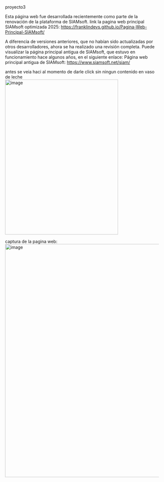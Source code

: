 proyecto3

Esta página web fue desarrollada recientemente como parte de la renovación de la plataforma de SIAMsoft. 
link la pagina web principal SIAMsoft optimizada 2025:
https://franklindevs.github.io/Pagina-Web-Principal-SIAMsoft/ 

A diferencia de versiones anteriores, 
que no habían sido actualizadas por otros desarrolladores, 
ahora se ha realizado una revisión completa. 
Puede visualizar la página principal antigua de SIAMsoft, 
que estuvo en funcionamiento hace algunos años, 
en el siguiente enlace: Página web principal antigua de SIAMsoft: https://www.siamsoft.net/siam/



antes se veia haci al momento de darle click sin ningun contenido en vaso de leche
<br>
<img width="370" height="508" alt="image" src="https://github.com/user-attachments/assets/a2ebd6ea-9998-48e3-9e47-a2c40ef356bb" />



captura de la pagina web:
<br>
<img width="1352" height="764" alt="image" src="https://github.com/user-attachments/assets/da467178-1dad-4554-a840-27328bf8a228" />






